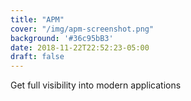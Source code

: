 ```yaml
---
title: "APM"
cover: "/img/apm-screenshot.png"
background: '#36c95bB3'
date: 2018-11-22T22:52:23-05:00
draft: false
---
```


Get full visibility into modern applications
